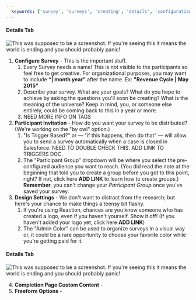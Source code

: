 ```yaml
---
  keywords: ['survey', 'surveys', 'creating', 'details', 'configuration', 'liquid', 'tag', 'tags', 'invitation', 'invitations', 'trigger', 'logo', 'color', 'visualizations', 'custom', 'completion', 'subject']
---
```


#### Details Tab

![This was supposed to be a screenshot. If you're seeing this it means the world is ending and you should probably panic!](https://s3.amazonaws.com/peer60_organizations/documentation+tbd/Survey+Details+-+Part+1.png "This will be a screenshot of the Details section with annotation of each section. Survey Details Tab - Part 1")

1. **Configure Survey** - This is the important stuff.
   1. Every Survey needs a name! This is not visible to the participants so feel free to get creative. For organizational purposes, you may want to include **“| month year”** after the name. Ex: **"Revenue Cycle | May 2015"** 
   2.  Describe your survey. What are your goals? What do you hope to achieve by asking the questions you'll soon be creating? What is the meaning of the universe? Keep in mind, you, or someone else entirely, could be coming back to this in a year or more.
   3.  NEED MORE INFO ON TAGS
2. **Participant Invitation** - How do you want your survey to be distributed? (We're working on the "by owl" option.)
   1. "Is Trigger Based?" or — "if this happens, then do that" — will allow you to send a survey automatically when a case is closed in Salesforce.  NEED TO DOUBLE CHECK THIS. ADD LINK TO TRIGGERS DOC.
   2.  The "Participant Group" dropdown will be where you select the pre-configured audience you want to reach. (You did read the note at the beginning that told you to create a group before you got to this point, right? If not, click here **ADD LINK** to learn how to create groups.) **Remember**, you can't change your *Participant Group* once you've saved your survey.
3. **Design Settings** - We don't want to distract from the research; but here's your chance to make things a teensy bit flashy.
   1. If you're using Reaction, chances are you know someone who has created a logo, even if you haven't yourself. Show it off! (If you haven't added your logo yet, click here **ADD LINK**)
   2. The "Admin Color" can be used to organize surveys in a visual way or, it could be a rare opportunity to choose your favorite color while you're getting paid for it. 

#### Details Tab

![This was supposed to be a screenshot. If you're seeing this it means the world is ending and you should probably panic!](http://ima.gs/Placeholder-400x200.png "This will be a screenshot of the Details section with annotation of each section. Survey Details Tab - Part 2 not yet complete")

4. **Completion Page Custom Content** - 
5. **Freeform Options** - 
